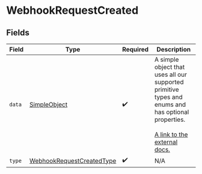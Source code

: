 # WebhookRequestCreated


## Fields

| Field                                                                                                                                                          | Type                                                                                                                                                           | Required                                                                                                                                                       | Description                                                                                                                                                    |
| -------------------------------------------------------------------------------------------------------------------------------------------------------------- | -------------------------------------------------------------------------------------------------------------------------------------------------------------- | -------------------------------------------------------------------------------------------------------------------------------------------------------------- | -------------------------------------------------------------------------------------------------------------------------------------------------------------- |
| `data`                                                                                                                                                         | [SimpleObject](../../models/shared/SimpleObject.md)                                                                                                            | :heavy_check_mark:                                                                                                                                             | A simple object that uses all our supported primitive types and enums and has optional properties.<br/><br/>[A link to the external docs.](https://speakeasy.com/docs) |
| `type`                                                                                                                                                         | [WebhookRequestCreatedType](../../models/shared/WebhookRequestCreatedType.md)                                                                                  | :heavy_check_mark:                                                                                                                                             | N/A                                                                                                                                                            |